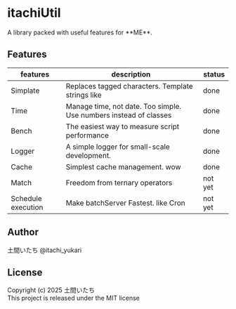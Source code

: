 # itachiUtil
A library packed with useful features for \*\*ME\*\*.

## Features
|features|description|status|
|-|-|-|
|Simplate|Replaces tagged characters. Template strings like|done|
|Time|Manage time, not date. Too simple. Use numbers instead of classes|done|
|Bench|The easiest way to measure script performance|done|
|Logger|A simple logger for small-scale development.|done|
|Cache|Simplest cache management. wow|done|
|Match|Freedom from ternary operators|not yet|
|Schedule execution|Make batchServer Fastest. like Cron|not yet|

## Author
土間いたち @itachi_yukari

## License
Copyright (c) 2025 土間いたち  
This project is released under the MIT license